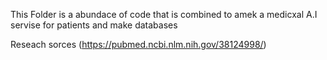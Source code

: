 This Folder is a abundace of code that is combined to amek a medicxal A.I servise for patients and make databases 


Reseach sorces
(https://pubmed.ncbi.nlm.nih.gov/38124998/)
